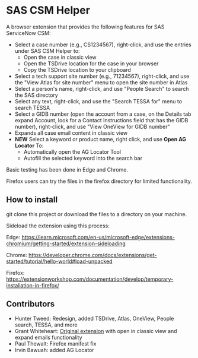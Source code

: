 # SAS CSM Helper

A browser extension that provides the following features for SAS ServiceNow CSM:

- Select a case number (e.g., CS1234567), right-click, and use the entries under SAS CSM Helper to:
  - Open the case in classic view
  - Open the TSDrive location for the case in your browser
  - Copy the TSDrive location to your clipboard
- Select a tech support site number (e.g., 71234567), right-click, and use the "View Atlas for site number" menu to open the site number in Atlas
- Select a person's name, right-click, and use "People Search" to search the SAS directory
- Select any text, right-click, and use the "Search TESSA for" menu to search TESSA
- Select a GIDB number (open the account from a case, on the Details tab expand Account, look for a Contact Instructions field that has the GIDB number), right-click, and use "View OneView for GIDB number"
- Expands all case email content in classic view
- **NEW** Select a keyword or product name, right click, and use **Open AG Locator** To:
  - Automatically open the AG Locator Tool
  - Autofill the selected keyword into the search bar
    
Basic testing has been done in Edge and Chrome.

Firefox users can try the files in the firefox directory for limited functionality.

## How to install

git clone this project or download the files to a directory on your machine.

Sideload the extension using this process:

Edge: https://learn.microsoft.com/en-us/microsoft-edge/extensions-chromium/getting-started/extension-sideloading

Chrome: https://developer.chrome.com/docs/extensions/get-started/tutorial/hello-world#load-unpacked

Firefox: https://extensionworkshop.com/documentation/develop/temporary-installation-in-firefox/

## Contributors

- Hunter Tweed: Redesign, added TSDrive, Atlas, OneView, People search, TESSA, and more 
- Grant Whiteheart: [Original extension](https://gitlab.sas.com/grawhi/csm-case-classic-browser-extension) with open in classic view and expand emails functionality
- Paul Thewalt: Firefox manifest fix
- Irvin Bawuah: added AG Locator
